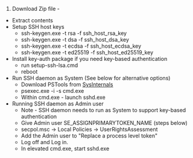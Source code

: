 1. Download Zip file - 
* Extract contents
* Setup SSH host keys
     * ssh-keygen.exe -t rsa -f ssh_host_rsa_key
     * ssh-keygen.exe -t dsa -f ssh_host_dsa_key
     * ssh-keygen.exe -t ecdsa -f ssh_host_ecdsa_key
     * ssh-keygen.exe -t ed25519 -f ssh_host_ed25519_key
* Install key-auth package if you need key-based authentication
     * run setup-ssh-lsa.cmd
     * reboot
* Run SSH daemon as System (See below for alternative options)
     * Download PSTools from [SysInternals](https://technet.microsoft.com/en-us/sysinternals/bb897553)
     * psexec.exe -i -s cmd.exe
     * Within cmd.exe - launch sshd.exe
* Running SSH daemon as Admin user
     * Note - SSH daemon needs to run as System to support key-based authentication
     * Give Admin user SE_ASSIGNPRIMARYTOKEN_NAME (steps below)
     * secpol.msc -> Local Policies -> UserRightsAssessment  
     * Add the Admin user to "Replace a process level token"
     * Log off and Log in.
     * In elevated cmd.exe, start sshd.exe
